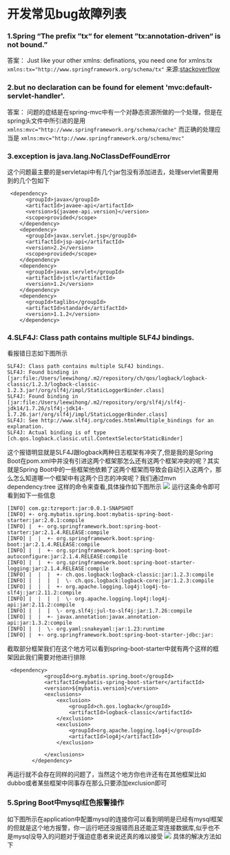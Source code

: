 # 开发常见bug故障列表
### 1.Spring “The prefix ”tx“ for element ”tx:annotation-driven“ is not bound.”
答案：
Just like your other xmlns: definations, you need one for xmlns:tx
```xmlns:tx="http://www.springframework.org/schema/tx"```
来源:[stackoverflow](https://stackoverflow.com/questions/10373222/spring-the-prefix-tx-for-element-txannotation-driven-is-not-bound)

### 2.but no declaration can be found for element 'mvc:default-servlet-handler'.
答案：
问题的症结是在spring-mvc中有一个对静态资源所做的一个处理，但是在spring头文件中所引进的是用
```xmlns:mvc="http://www.springframework.org/schema/cache"```
而正确的处理应当是
```xmlns:mvc="http://www.springframework.org/schema/mvc"```

### 3.exception is java.lang.NoClassDefFoundError
这个问题最主要的是servletapi中有几个jar包没有添加进去，处理servlet需要用到的几个包如下
```
 <dependency>
      <groupId>javax</groupId>
      <artifactId>javaee-api</artifactId>
      <version>${javaee-api.version}</version>
      <scope>provided</scope>
    </dependency>
    <dependency>
      <groupId>javax.servlet.jsp</groupId>
      <artifactId>jsp-api</artifactId>
      <version>2.2</version>
      <scope>provided</scope>
    </dependency>
    <dependency>
      <groupId>javax.servlet</groupId>
      <artifactId>jstl</artifactId>
      <version>1.2</version>
    </dependency>
    <dependency>
      <groupId>taglibs</groupId>
      <artifactId>standard</artifactId>
      <version>1.1.2</version>
    </dependency>
```
### 4.SLF4J: Class path contains multiple SLF4J bindings.
看报错日志如下图所示

```
SLF4J: Class path contains multiple SLF4J bindings.
SLF4J: Found binding in [jar:file:/Users/leewihong/.m2/repository/ch/qos/logback/logback-classic/1.2.3/logback-classic-1.2.3.jar!/org/slf4j/impl/StaticLoggerBinder.class]
SLF4J: Found binding in [jar:file:/Users/leewihong/.m2/repository/org/slf4j/slf4j-jdk14/1.7.26/slf4j-jdk14-1.7.26.jar!/org/slf4j/impl/StaticLoggerBinder.class]
SLF4J: See http://www.slf4j.org/codes.html#multiple_bindings for an explanation.
SLF4J: Actual binding is of type [ch.qos.logback.classic.util.ContextSelectorStaticBinder]
```
这个报错明显就是SLF4J跟logback两种日志框架有冲突了,但是我的是Spring Boot在pom.xml中并没有引进这两个框架那怎么还有这两个框架冲突的呢？其实就是Spring Boot中的一些框架他依赖了这两个框架而导致会自动引入这两个，那么怎么知道哪一个框架中有这两个日志的冲突呢？我们通过mvn dependency:tree 这样的命令来查看,具体操作如下图所示
![](http://ww3.sinaimg.cn/large/006tNc79gy1g3p3nubhwuj319y0u0n25.jpg)
运行这条命令即可看到如下一些信息
```
[INFO] com.gz:tzreport:jar:0.0.1-SNAPSHOT
[INFO] +- org.mybatis.spring.boot:mybatis-spring-boot-starter:jar:2.0.1:compile
[INFO] |  +- org.springframework.boot:spring-boot-starter:jar:2.1.4.RELEASE:compile
[INFO] |  |  +- org.springframework.boot:spring-boot:jar:2.1.4.RELEASE:compile
[INFO] |  |  +- org.springframework.boot:spring-boot-autoconfigure:jar:2.1.4.RELEASE:compile
[INFO] |  |  +- org.springframework.boot:spring-boot-starter-logging:jar:2.1.4.RELEASE:compile
[INFO] |  |  |  +- ch.qos.logback:logback-classic:jar:1.2.3:compile
[INFO] |  |  |  |  \- ch.qos.logback:logback-core:jar:1.2.3:compile
[INFO] |  |  |  +- org.apache.logging.log4j:log4j-to-slf4j:jar:2.11.2:compile
[INFO] |  |  |  |  \- org.apache.logging.log4j:log4j-api:jar:2.11.2:compile
[INFO] |  |  |  \- org.slf4j:jul-to-slf4j:jar:1.7.26:compile
[INFO] |  |  +- javax.annotation:javax.annotation-api:jar:1.3.2:compile
[INFO] |  |  \- org.yaml:snakeyaml:jar:1.23:runtime
[INFO] |  +- org.springframework.boot:spring-boot-starter-jdbc:jar:
```
截取部分框架我们在这个地方可以看到spring-boot-starter中就有两个这样的框架因此我们需要对他进行排除

```
 <dependency>
            <groupId>org.mybatis.spring.boot</groupId>
            <artifactId>mybatis-spring-boot-starter</artifactId>
            <version>${mybatis.version}</version>
            <exclusions>
                <exclusion>
                    <groupId>ch.qos.logback</groupId>
                    <artifactId>logback-classic</artifactId>
                </exclusion>
                <exclusion>
                    <groupId>org.apache.logging.log4j</groupId>
                    <artifactId>log4j</artifactId>
                </exclusion>

            </exclusions>
        </dependency>
```
再运行就不会存在同样的问题了，当然这个地方你也许还有在其他框架比如dubbo或者某些框架中同事存在那么只要添加exclusion即可

### 5.Spring Boot中mysql红色报警操作
如下图所示在application中配置mysql的连接你可以看到明明是已经有mysql框架的但就是这个地方报警，你一运行吧还没报错而且还能正常连接数据库,似乎也不是mysql没导入的问题对于强迫症患者来说还真的难以接受
![](http://ww1.sinaimg.cn/large/006tNc79gy1g3p3vy57tbj317e068wgf.jpg)
具体的解决方法如下


